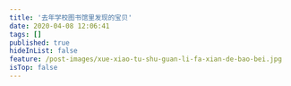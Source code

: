 ```yaml
---
title: '去年学校图书馆里发现的宝贝'
date: 2020-04-08 12:06:41
tags: []
published: true
hideInList: false
feature: /post-images/xue-xiao-tu-shu-guan-li-fa-xian-de-bao-bei.jpg
isTop: false
---
```

 
